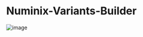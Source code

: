 # Numinix-Variants-Builder
![image](https://github.com/mostafaelhussainy/Numinix-Variants-Builder/assets/105276328/59e6015f-fa87-467a-9985-fc2e895dc7ad)
